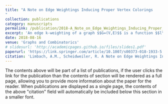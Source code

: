 ```yaml
---
title: "A Note on Edge Weightings Inducing Proper Vertex Colorings
"
collection: publications
category: manuscripts
permalink: /publication/2018-A_Note_on_Edge_Weightings_Inducing_Proper_Vertex_Colorings
excerpt: 'An edge k-weighting of a graph $$G=(V,E)$$ is a function $$l\colon E\to \{1,\ldots,k\}.$$ For $$v\in V$$ we denote by $$S(v)$$ the multiset of weights on edges incident to $$v$$. We say that a weighting $$l$$ induces a vertex coloring via a function $$f$$ if $$f(S(v))\neq f(S(u))$$ for all adjacent vertices $$u,v\in V$$. One corresponding coloring parameter is $$\chi_f(G)$$, the $$f$$-neighbor-distinguishing index. It is the smallest value $$k$$ such that a $$k$$-weighting induces a vertex coloring of G via f. In literature, several functions f, e.g., sums and products, and different additional constraints for the colorings have been studied. Thereby a lot of related coloring parameters arise. In this note, we introduce a class of functions, so-called dispersing functions. We prove bounds for three classes of coloring parameters, which are induced by edge weightings via arbitrary dispersing functions.'
date: 2018-08-16
venue: 'Graphs and Combinatorics'
# slidesurl: 'http://academicpages.github.io/files/slides1.pdf'
paperurl: 'https://link.springer.com/article/10.1007/s00373-018-1933-5'
citation: 'Limbach, A.M., Scheidweiler, R. A Note on Edge Weightings Inducing Proper Vertex Colorings. <i>Graphs and Combinatorics</i> 34, 1269–1277 (2018). https://doi.org/10.1007/s00373-018-1933-5'
---
```


The contents above will be part of a list of publications, if the user clicks the link for the publication than the contents of section will be rendered as a full page, allowing you to provide more information about the paper for the reader. When publications are displayed as a single page, the contents of the above "citation" field will automatically be included below this section in a smaller font.
